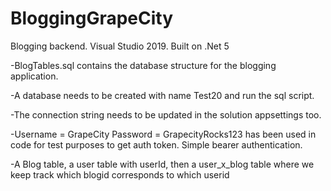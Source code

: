 # BloggingGrapeCity
Blogging backend. Visual Studio 2019. Built on .Net 5

-BlogTables.sql contains the database structure for the blogging application.

-A database needs to be created with name Test20 and run the sql script.

-The connection string needs to be updated in the solution appsettings too.

-Username = GrapeCity Password = GrapecityRocks123 has been used in code for test purposes to get auth token. Simple bearer authentication.

-A Blog table, a user table with userId, then a user_x_blog table where we keep track which blogid corresponds to which userid
